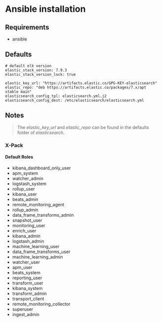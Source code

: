 # Ansible installation

## Requirements
- ansible
## Defaults

```
# default elk version
elastic_stack_version: 7.9.3
elastic_stack_version_lock: true

elastic_key_url: "https://artifacts.elastic.co/GPG-KEY-elasticsearch"
elastic_repo: "deb https://artifacts.elastic.co/packages/7.x/apt stable main"
elasticsearch_config_tpl: elasticsearch.yml.j2
elasticsearch_config_dest: /etc/elasticsearch/elasticsearch.yml
```



## Notes
 
> The _elastic_key_url_ and _elastic_repo_ can be found in the defaults folder of _elasticsearch_. 

### X-Pack 

#### Default Roles
- kibana_dashboard_only_user
- apm_system
- watcher_admin
- logstash_system
- rollup_user
- kibana_user
- beats_admin
- remote_monitoring_agent
- rollup_admin
- data_frame_transforms_admin
- snapshot_user
- monitoring_user
- enrich_user
- kibana_admin
- logstash_admin
- machine_learning_user
- data_frame_transforms_user
- machine_learning_admin
- watcher_user
- apm_user
- beats_system
- reporting_user
- transform_user
- kibana_system
- transform_admin
- transport_client
- remote_monitoring_collector
- superuser
- ingest_admin



